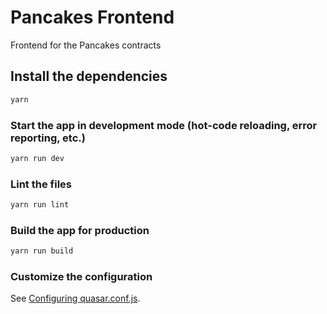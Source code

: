 # Pancakes Frontend

Frontend for the Pancakes contracts

## Install the dependencies

```bash
yarn
```

### Start the app in development mode (hot-code reloading, error reporting, etc.)

```bash
yarn run dev
```

### Lint the files

```bash
yarn run lint
```

### Build the app for production

```bash
yarn run build
```

### Customize the configuration

See [Configuring quasar.conf.js](https://quasar.dev/quasar-cli/quasar-conf-js).
